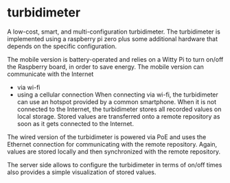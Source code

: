 # turbidimeter
A low-cost, smart, and multi-configuration turbidimeter.
The turbidimeter is implemented using a raspberry pi zero plus some additional hardware that depends on the specific configuration. 

The mobile version is battery-operated and relies on a Witty Pi to turn on/off the Raspberry board, in order to save energy.
The mobile version can communicate with the Internet 
 - via wi-fi
 - using a cellular connection
When connecting via wi-fi, the turbidimeter can use an hotspot provided by a common smartphone.
When it is not connected to the Internet, the turbidimeter stores all recorded values on local storage. Stored values are transferred onto a remote repository as soon as it gets connected to the Internet.

The wired version of the turbidimeter is powered via PoE and uses the Ethernet connection for communicating with the remote repository. Again, values are stored locally and then synchronized with the remote repository. 

The server side allows to configure the turbidimeter in terms of on/off times also provides a simple visualization of stored values. 
